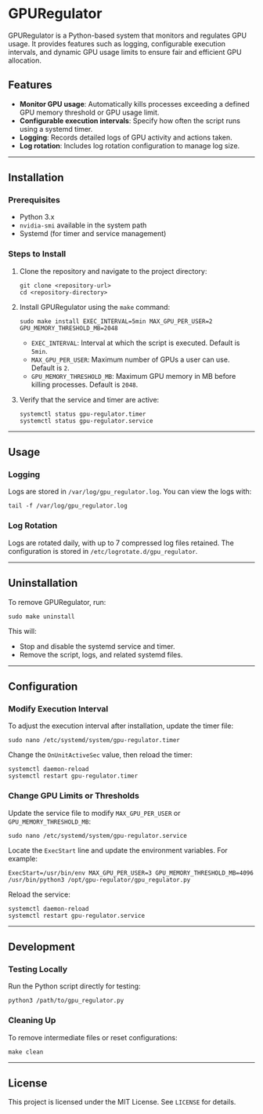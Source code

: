# GPURegulator

GPURegulator is a Python-based system that monitors and regulates GPU usage. It provides features such as logging, configurable execution intervals, and dynamic GPU usage limits to ensure fair and efficient GPU allocation.

## Features

- **Monitor GPU usage**: Automatically kills processes exceeding a defined GPU memory threshold or GPU usage limit.
- **Configurable execution intervals**: Specify how often the script runs using a systemd timer.
- **Logging**: Records detailed logs of GPU activity and actions taken.
- **Log rotation**: Includes log rotation configuration to manage log size.

---

## Installation

### Prerequisites

- Python 3.x
- `nvidia-smi` available in the system path
- Systemd (for timer and service management)

### Steps to Install

1. Clone the repository and navigate to the project directory:
    ```
    git clone <repository-url>
    cd <repository-directory>
    ```

2. Install GPURegulator using the `make` command:
    ```
    sudo make install EXEC_INTERVAL=5min MAX_GPU_PER_USER=2 GPU_MEMORY_THRESHOLD_MB=2048
    ```

    - `EXEC_INTERVAL`: Interval at which the script is executed. Default is `5min`.
    - `MAX_GPU_PER_USER`: Maximum number of GPUs a user can use. Default is `2`.
    - `GPU_MEMORY_THRESHOLD_MB`: Maximum GPU memory in MB before killing processes. Default is `2048`.

3. Verify that the service and timer are active:
    ```
    systemctl status gpu-regulator.timer
    systemctl status gpu-regulator.service
    ```

---

## Usage

### Logging

Logs are stored in `/var/log/gpu_regulator.log`. You can view the logs with:
```
tail -f /var/log/gpu_regulator.log
```

### Log Rotation

Logs are rotated daily, with up to 7 compressed log files retained. The configuration is stored in `/etc/logrotate.d/gpu_regulator`.

---

## Uninstallation

To remove GPURegulator, run:
```
sudo make uninstall
```

This will:

- Stop and disable the systemd service and timer.
- Remove the script, logs, and related systemd files.

---

## Configuration

### Modify Execution Interval

To adjust the execution interval after installation, update the timer file:
```
sudo nano /etc/systemd/system/gpu-regulator.timer
```

Change the `OnUnitActiveSec` value, then reload the timer:
```
systemctl daemon-reload
systemctl restart gpu-regulator.timer
```

### Change GPU Limits or Thresholds

Update the service file to modify `MAX_GPU_PER_USER` or `GPU_MEMORY_THRESHOLD_MB`:
```
sudo nano /etc/systemd/system/gpu-regulator.service
```

Locate the `ExecStart` line and update the environment variables. For example:
```
ExecStart=/usr/bin/env MAX_GPU_PER_USER=3 GPU_MEMORY_THRESHOLD_MB=4096 /usr/bin/python3 /opt/gpu-regulator/gpu_regulator.py
```

Reload the service:
```
systemctl daemon-reload
systemctl restart gpu-regulator.service
```

---

## Development

### Testing Locally

Run the Python script directly for testing:
```
python3 /path/to/gpu_regulator.py
```

### Cleaning Up

To remove intermediate files or reset configurations:
```
make clean
```

---

## License

This project is licensed under the MIT License. See `LICENSE` for details.
